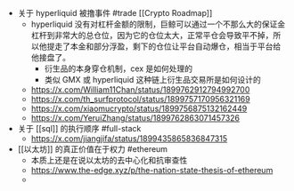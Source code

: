 - 关于 hyperliquid 被撸事件 #trade [[Crypto Roadmap]]
	- hyperliquid 没有对杠杆金额的限制，巨鲸可以通过一个不那么大的保证金杠杆到非常大的总仓位，因为它的仓位太大，正常平仓会导致平不掉，所以他提走了本金和部分浮盈，剩下的仓位让平台自动爆仓，相当于平台给他接盘了。
		- 衍生品的本身穿仓机制，cex 是如何处理的
		- 类似 GMX 或 hyperliquid 这种链上衍生品交易所是如何设计的
	- https://x.com/William11Chan/status/1899762912794992700
	- https://x.com/th_surfprotocol/status/1899757170956321169
	- https://x.com/xiaomucrypto/status/1899756875132162449
	- https://x.com/YeruiZhang/status/1899762863071457326
- 关于 [[sql]] 的执行顺序  #full-stack
	- https://x.com/jiangjifa/status/1899435865836847315
- [[以太坊]] 的真正价值在于权力 #ethereum
	- 本质上还是在说以太坊的去中心化和抗审查性
	- https://www.the-edge.xyz/p/the-nation-state-thesis-of-ethereum
	-